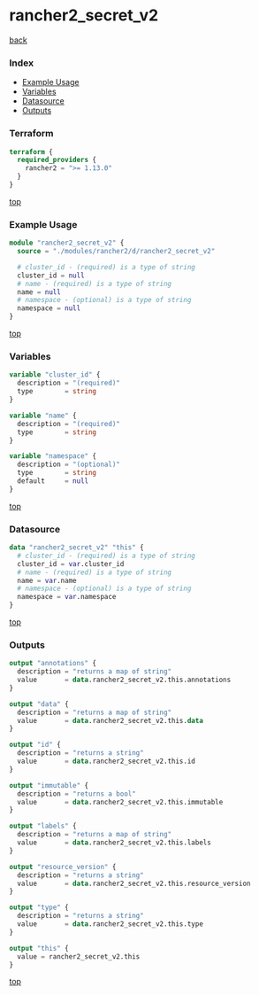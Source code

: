 # rancher2_secret_v2

[back](../rancher2.md)

### Index

- [Example Usage](#example-usage)
- [Variables](#variables)
- [Datasource](#datasource)
- [Outputs](#outputs)

### Terraform

```terraform
terraform {
  required_providers {
    rancher2 = ">= 1.13.0"
  }
}
```

[top](#index)

### Example Usage

```terraform
module "rancher2_secret_v2" {
  source = "./modules/rancher2/d/rancher2_secret_v2"

  # cluster_id - (required) is a type of string
  cluster_id = null
  # name - (required) is a type of string
  name = null
  # namespace - (optional) is a type of string
  namespace = null
}
```

[top](#index)

### Variables

```terraform
variable "cluster_id" {
  description = "(required)"
  type        = string
}

variable "name" {
  description = "(required)"
  type        = string
}

variable "namespace" {
  description = "(optional)"
  type        = string
  default     = null
}
```

[top](#index)

### Datasource

```terraform
data "rancher2_secret_v2" "this" {
  # cluster_id - (required) is a type of string
  cluster_id = var.cluster_id
  # name - (required) is a type of string
  name = var.name
  # namespace - (optional) is a type of string
  namespace = var.namespace
}
```

[top](#index)

### Outputs

```terraform
output "annotations" {
  description = "returns a map of string"
  value       = data.rancher2_secret_v2.this.annotations
}

output "data" {
  description = "returns a map of string"
  value       = data.rancher2_secret_v2.this.data
}

output "id" {
  description = "returns a string"
  value       = data.rancher2_secret_v2.this.id
}

output "immutable" {
  description = "returns a bool"
  value       = data.rancher2_secret_v2.this.immutable
}

output "labels" {
  description = "returns a map of string"
  value       = data.rancher2_secret_v2.this.labels
}

output "resource_version" {
  description = "returns a string"
  value       = data.rancher2_secret_v2.this.resource_version
}

output "type" {
  description = "returns a string"
  value       = data.rancher2_secret_v2.this.type
}

output "this" {
  value = rancher2_secret_v2.this
}
```

[top](#index)